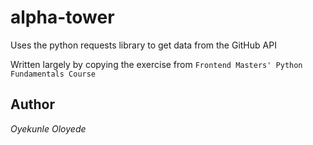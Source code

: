 # alpha-tower

Uses the python requests library to get data from the GitHub API

Written largely by copying the exercise from `Frontend Masters' Python Fundamentals Course`

## Author

*Oyekunle Oloyede*
